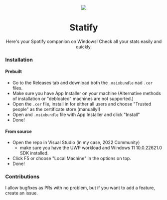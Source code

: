 <p align=center><img src="https://github.com/shef3r/StatifyUWP/blob/master/Assets/Square44x44Logo.targetsize-256.png?raw=true"></p>
<h1 align=center>Statify</h1>
<p align=center>Here's your Spotify companion on Windows! Check all your stats easily and quickly.</p>

### Installation
#### Prebuilt
- Go to the Releases tab and download both the `.msixbundle` nad `.cer` files.
- Make sure you have App Installer on your machine (Alternative methods of installation or "debloated" machines are not supported.)
- Open the `.cer` file, install in for either all users and choose "Trusted people" as the certificate store (manually!)
- Open and `.msixbundle` file with App Installer and click "Install"
- Done!
#### From source
- Open the repo in Visual Studio (in my case, 2022 Community)
    - make sure you have the UWP workload and Windows 11 10.0.22621.0 SDK installed.
- Click F5 or choose "Local Machine" in the options on top.
- Done!

### Contributions
I allow bugfixes as PRs with no problem, but if you want to add a feature, create an issue.
